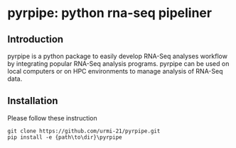 # pyrpipe: python rna-seq pipeliner

## Introduction
pyrpipe is a python package to easily develop RNA-Seq analyses workflow by integrating popular RNA-Seq analysis programs.
pyrpipe can be used on local computers or on HPC environments to manage analysis of RNA-Seq data.

## Installation
Please follow these instruction 
```
git clone https://github.com/urmi-21/pyrpipe.git
pip install -e {path\to\dir}\pyrpipe
```
